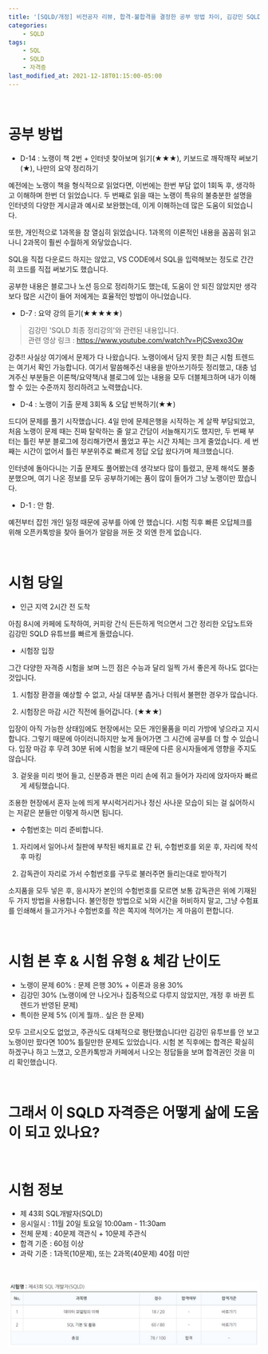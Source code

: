 ```yaml
---
title: '[SQLD/개정] 비전공자 리뷰, 합격-불합격을 결정한 공부 방법 차이, 김강민 SQLD 무료 요약 강의 추천'
categories:
    - SQLD
tags:
    - SQL
    - SQLD
    - 자격증
last_modified_at: 2021-12-18T01:15:00-05:00
---
```


&nbsp;

# 공부 방법

-   D-14 : 노랭이 책 2번 + 인터넷 찾아보며 읽기(★★★), 키보드로 깨작깨작 써보기(★), 나만의 요약 정리하기

예전에는 노랭이 책을 형식적으로 읽었다면, 이번에는 한번 부담 없이 1회독 후, 생각하고 이해하며 한번 더 읽었습니다. 두 번째로 읽을 때는 노랭이 특유의 불충분한 설명을 인터넷의 다양한 게시글과 예시로 보완했는데, 이게 이해하는데 많은 도움이 되었습니다.

또한, 개인적으로 1과목을 참 열심히 읽었습니다. 1과목의 이론적인 내용을 꼼꼼히 읽고 나니 2과목이 훨씬 수월하게 와닿았습니다.

SQL을 직접 다운로드 하지는 않았고, VS CODE에서 SQL을 입력해보는 정도로 간간히 코드를 직접 써보기도 했습니다.

공부한 내용은 블로그나 노션 등으로 정리하기도 했는데, 도움이 안 되진 않았지만 생각보다 많은 시간이 들어 저에게는 효율적인 방법이 아니었습니다.

-   D-7 : 요약 강의 듣기(★★★★★)

> 김강민 'SQLD 최종 정리강의'와 관련된 내용입니다.\
> 관련 영상 링크 : https://www.youtube.com/watch?v=PjCSvexo3Ow

강추!! 사실상 여기에서 문제가 다 나왔습니다. 노랭이에서 담지 못한 최근 시험 트렌드는 여기서 확인 가능합니다.
여기서 말씀해주신 내용을 받아쓰기하듯 정리했고, 대충 넘겨주신 부분들은 이론책/요약책/내 블로그에 있는 내용을 모두 더블체크하며 내가 이해할 수 있는 수준까지 정리하려고 노력했습니다.

-   D-4 : 노랭이 기출 문제 3회독 & 오답 반복하기(★★)

드디어 문제를 풀기 시작했습니다. 4일 만에 문제은행을 시작하는 게 살짝 부담되었고, 처음 노랭이 문제 때는 진짜 탈락하는 줄 알고 간담이 서늘해지기도 했지만, 두 번째 부터는 틀린 부분 블로그에 정리해가면서 풀었고 푸는 시간 자체는 크게 줄었습니다. 세 번째는 시간이 없어서 틀린 부분위주로 빠르게 정답 오답 왔다가며 체크했습니다.

인터넷에 돌아다니는 기출 문제도 풀어봤는데 생각보다 많이 틀렸고, 문제 해석도 불충분했으며, 여기 나온 정보를 모두 공부하기에는 품이 많이 들어가 그냥 노랭이만 팠습니다.

-   D-1 : 안 함.

예전부터 잡힌 개인 일정 때문에 공부를 아예 안 했습니다.
시험 직후 빠른 오답체크를 위해 오픈카톡방을 찾아 들어가 알람을 꺼둔 것 외엔 한게 없습니다.

&nbsp;

# 시험 당일

-   인근 지역 2시간 전 도착

아침 8시에 카페에 도착하여, 커피랑 간식 든든하게 먹으면서 그간 정리한 오답노트와 김강민 SQLD 유튜브를 빠르게 돌렸습니다.

-   시험장 입장

그간 다양한 자격증 시험을 보며 느낀 점은 수능과 달리 일찍 가서 좋은게 하나도 없다는 것입니다.

1. 시험장 환경을 예상할 수 없고, 사실 대부분 춥거나 더워서 불편한 경우가 많습니다.

2. 시험장은 마감 시간 직전에 들어갑니다. (★★★)

입장이 아직 가능한 상태임에도 현장에서는 모든 개인물품을 미리 가방에 넣으라고 지시합니다. 그렇기 때문에 아이러니하지만 늦게 들어가면 그 시간에 공부를 더 할 수 있습니다. 입장 마감 후 무려 30분 뒤에 시험을 보기 때문에 다른 응시자들에게 영향을 주지도 않습니다.

3. 겉옷을 미리 벗어 들고, 신분증과 펜은 미리 손에 쥐고 들어가 자리에 앉자마자 빠르게 세팅했습니다.

조용한 현장에서 혼자 눈에 띄게 부시럭거리거나 정신 사나운 모습이 되는 걸 싫어하시는 저같은 분들만 이렇게 하시면 됩니다.

-   수험번호는 미리 준비합니다.

1. 자리에서 일어나서 칠판에 부착된 배치표로 간 뒤, 수험번호를 외운 후, 자리에 착석 후 마킹

2. 감독관이 자리로 가서 수험번호를 구두로 불러주면 들리는대로 받아적기

소지품을 모두 넣은 후, 응시자가 본인의 수험번호를 모르면 보통 감독관은 위에 기재된 두 가지 방법을 사용합니다.
불안정한 방법으로 뇌와 시간을 허비하지 말고, 그냥 수험표를 인쇄해서 들고가거나 수험번호를 작은 쪽지에 적어가는 게 마음이 편합니다.

&nbsp;

# 시험 본 후 & 시험 유형 & 체감 난이도

-   노랭이 문제 60% : 문제 은행 30% + 이론과 응용 30%
-   김강민 30% (노랭이에 안 나오거나 집중적으로 다루지 않았지만, 개정 후 바뀐 트렌드가 반영된 문제)
-   특이한 문제 5% (이게 뭘까.. 싶은 한 문제)

모두 고르시오도 없었고, 주관식도 대체적으로 평탄했습니다만 김강민 유투브를 안 보고 노랭이만 팠다면 100% 틀릴만한 문제도 있었습니다. 시험 본 직후에는 합격은 확실히 하겠구나 하고 느꼈고, 오픈카톡방과 카페에서 나오는 정답들을 보며 합격권인 것을 미리 확인했습니다.

&nbsp;

# 그래서 이 SQLD 자격증은 어떻게 삶에 도움이 되고 있나요?

&nbsp;

# 시험 정보

-   제 43회 SQL개발자(SQLD)
-   응시일시 : 11월 20일 토요일 10:00am - 11:30am
-   전체 문제 : 40문제 객관식 + 10문제 주관식
-   합격 기준 : 60점 이상
-   과락 기준 : 1과목(10문제), 또는 2과목(40문제) 40점 미만

&nbsp;

<img src="\assets\images\SQLD\2021-12-18-SQLD-review\1.JPG"
     alt="SQLD 점수 결과 이미지">
&nbsp;
